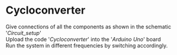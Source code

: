 # Cycloconverter

Give connections of all the components as shown in the schematic '_Circuit_setup_'  
Upload the code '_Cycloconverter_' into the '_Arduino Uno_' board  
Run the system in different frequencies by switching accordingly.
